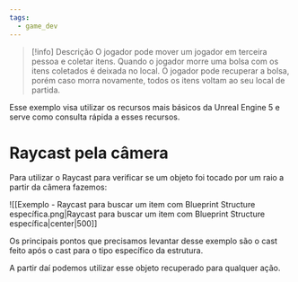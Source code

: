 ```yaml
---
tags:
  - game_dev
---
```

> [!info] Descrição
> O jogador pode mover um jogador em terceira pessoa e coletar itens. Quando o jogador morre uma bolsa com os itens coletados é deixada no local.
> O jogador pode recuperar a bolsa, porém caso morra novamente, todos os itens voltam ao seu local de partida.

Esse exemplo visa utilizar os recursos mais básicos da Unreal Engine 5 e serve como consulta rápida a esses recursos.

# Raycast pela câmera

Para utilizar o Raycast para verificar se um objeto foi tocado por um raio a partir da câmera fazemos:

![[Exemplo - Raycast para buscar um item com Blueprint Structure específica.png|Raycast para buscar um item com Blueprint Structure específica|center|500]]

Os principais pontos que precisamos levantar desse exemplo são o cast feito após o cast para o tipo específico da estrutura.

A partir daí podemos utilizar esse objeto recuperado para qualquer ação.